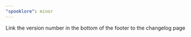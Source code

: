 ```yaml
---
"spooklore": minor
---
```


Link the version number in the bottom of the footer to the changelog page
